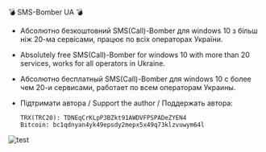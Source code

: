💣 SMS-Bomber UA 💣

- Абсолютно безкоштовний SMS(Call)-Bomber для windows 10 з більш ніж 20-ма сервісами, працює по всіх операторах України.
  

- Absolutely free SMS(Call)-Bomber for windows 10 with more than 20 services, works for all operators in Ukraine.


- Абсолютно бесплатный SMS(Call)-Bomber для windows 10 с более чем 20-и сервисами, работает по всем операторам Украины.



- Підтримати автора / Support the author / Поддержать автора:

      TRX(TRC20): TDNEqCrKLpP3BZkt91AWDVFPSPADeZYEN4
      Bitcoin: bc1qdnyan4yk49epsdy2mepx5x49q73klzvuwym64l
  
![test](https://github.com/user-attachments/assets/3dfac76b-fd3a-470e-9018-35543c17ff67)
